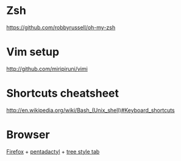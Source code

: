 # Zsh

https://github.com/robbyrussell/oh-my-zsh

# Vim setup

http://github.com/miripiruni/vimi

# Shortcuts cheatsheet

http://en.wikipedia.org/wiki/Bash_(Unix_shell)#Keyboard_shortcuts

# Browser

[Firefox](http://www.mozilla.org/) + [pentadactyl](https://addons.mozilla.org/ru/firefox/addon/pentadactyl/) + [tree style tab](https://addons.mozilla.org/ru/firefox/addon/tree-style-tab/?src=search)
